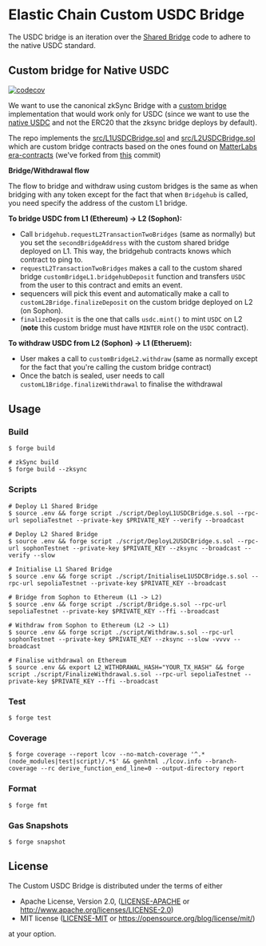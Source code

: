 # Elastic Chain Custom USDC Bridge
The USDC bridge is an iteration over the [Shared Bridge](https://docs.zksync.io/zk-stack/components/shared-bridges) code
to adhere to the native USDC standard.

## Custom bridge for Native USDC
[![codecov](https://codecov.io/gh/sophon-org/custom-usdc-bridge/graph/badge.svg?token=9YHYPFSMYH)](https://codecov.io/gh/sophon-org/custom-usdc-bridge)


We want to use the canonical zkSync Bridge with a [custom bridge](https://docs.zksync.io/build/developer-reference/bridging-assets#custom-bridges-on-l1-and-l2) implementation that would work only for USDC (since we want to use the [native USDC](https://github.com/circlefin/stablecoin-evm/blob/master/doc/bridged_USDC_standard.md) and not the ERC20 that the zksync bridge deploys by default).

The repo implements the [src/L1USDCBridge.sol](https://github.com/sophon-org/custom-usdc-bridge/pull/1/files#diff-1698a2f52c7225fb2a4d7cf5241c28ce85cb4514ffac8a9ec30ab728c4065f6e) and [src/L2USDCBridge.sol](https://github.com/sophon-org/custom-usdc-bridge/pull/1/files#diff-ad529a25299727c85e9b20798cb94a45aaec2709bc7208400fea76e4c2cdb4be) which are custom bridge contracts based on the ones found on [MatterLabs era-contracts](https://github.com/matter-labs/era-contracts) (we've forked from [this](https://github.com/matter-labs/era-contracts.git#bce4b2d0f34bd87f1aaadd291772935afb1c3bd6) commit)

**Bridge/Withdrawal flow**

The flow to bridge and withdraw using custom bridges is the same as when bridging with any token except for the fact that when `Bridgehub` is called, you need specify the address of the custom L1 bridge.

**To bridge USDC from L1 (Ethereum) -> L2 (Sophon):**
- Call `bridgehub.requestL2TransactionTwoBridges` (same as normally) but you set the `secondBridgeAddress` with the custom shared bridge deployed on L1. This way, the bridgehub contracts knows which contract to ping to.
- `requestL2TransactionTwoBridges` makes a call to the custom shared bridge `customBridgeL1.bridgehubDeposit` function and transfers `USDC` from the user to this contract and emits an event.
- sequencers will pick this event and automatically make a call to `customL2Bridge.finalizeDeposit` on the custom bridge deployed on L2 (on Sophon).
- `finalizeDeposit` is the one that calls `usdc.mint()` to mint `USDC` on L2 (**note** this custom bridge must have `MINTER` role on the `USDC` contract).

**To withdraw USDC from L2 (Sophon) -> L1 (Etheruem):**
- User makes a call to `customBridgeL2.withdraw` (same as normally except for the fact that you're calling the custom bridge contract)
- Once the batch is sealed, user needs to call `customL1Bridge.finalizeWithdrawal` to finalise the withdrawal

## Usage

### Build

```shell
$ forge build

# zkSync build
$ forge build --zksync
```

### Scripts

```shell
# Deploy L1 Shared Bridge
$ source .env && forge script ./script/DeployL1USDCBridge.s.sol --rpc-url sepoliaTestnet --private-key $PRIVATE_KEY --verify --broadcast

# Deploy L2 Shared Bridge
$ source .env && forge script ./script/DeployL2USDCBridge.s.sol --rpc-url sophonTestnet --private-key $PRIVATE_KEY --zksync --broadcast --verify --slow

# Initialise L1 Shared Bridge
$ source .env && forge script ./script/InitialiseL1USDCBridge.s.sol --rpc-url sepoliaTestnet --private-key $PRIVATE_KEY --broadcast

# Bridge from Sophon to Ethereum (L1 -> L2)
$ source .env && forge script ./script/Bridge.s.sol --rpc-url sepoliaTestnet --private-key $PRIVATE_KEY --ffi --broadcast

# Withdraw from Sophon to Ethereum (L2 -> L1)
$ source .env && forge script ./script/Withdraw.s.sol --rpc-url sophonTestnet --private-key $PRIVATE_KEY --zksync --slow -vvvv --broadcast

# Finalise withdrawal on Ethereum
$ source .env && export L2_WITHDRAWAL_HASH="YOUR_TX_HASH" && forge script ./script/FinalizeWithdrawal.s.sol --rpc-url sepoliaTestnet --private-key $PRIVATE_KEY --ffi --broadcast
```

### Test

```shell
$ forge test
```

### Coverage
```shell
$ forge coverage --report lcov --no-match-coverage '^.*(node_modules|test|script)/.*$' && genhtml ./lcov.info --branch-coverage --rc derive_function_end_line=0 --output-directory report
```

### Format

```shell
$ forge fmt
```

### Gas Snapshots

```shell
$ forge snapshot
```

## License

The Custom USDC Bridge is distributed under the terms of either

- Apache License, Version 2.0, ([LICENSE-APACHE](LICENSE-APACHE) or <http://www.apache.org/licenses/LICENSE-2.0>)
- MIT license ([LICENSE-MIT](LICENSE-MIT) or <https://opensource.org/blog/license/mit/>)

at your option.